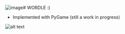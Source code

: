 ![image](https://github.com/user-attachments/assets/a06a2b1b-28e9-4a3f-b5f8-4329fb4c7391)# WORDLE :)

- Implemented with PyGame
(still a work in progress)

![alt text](https://i.pinimg.com/736x/f8/1e/6b/f81e6b8a291cb4c73b59a7a5d7ab0c94.jpg)

